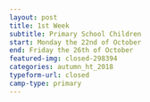 ```yaml
---
layout: post
title: 1st Week
subtitle: Primary School Children
start: Monday the 22nd of October
end: Friday the 26th of October
featured-img: closed-298394
categories: autumn_ht_2018
typeform-url: closed
camp-type: primary
---
```

